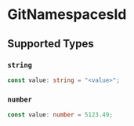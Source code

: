 # GitNamespacesId


## Supported Types

### `string`

```typescript
const value: string = "<value>";
```

### `number`

```typescript
const value: number = 5123.49;
```

